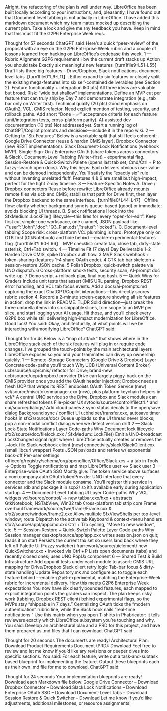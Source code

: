 Alright, the refactoring of the plan is well under way. LibreOffice has been built locally according to your instructions, and, pleasantly, I have found out that Document level tabbing is not actually in LibreOffice. I have added this markdown document which my team mates mocked up describing the current plan. Take a look and give me any feedback you have. Keep in mind that this must fit the G2P6 Enterprise Week reqs.

Thought for 57 seconds
ChatGPT said:
Here’s a quick “peer-review” of the proposal with an eye on the G2P6 Enterprise Week rubric and a couple of lessons learned from hacking on LibreOffice’s codebase this week.
1 — Rubric Alignment
G2P6 requirement	How the current draft stacks up	Action you should take
Exactly six meaningful new features【turn1file9†L51-L55】	Draft lists three big features—Drive/Dropbox, Slack notifications, document-level tabs【turn1file0†L9-L11】.	Either expand to six features or cleanly split the existing mega-features into six self-contained deliverables (see Section 2).
Feature functionality + integration (50 pts)	All three ideas are valuable but broad. Risk: “wide but shallow” implementations.	Define an MVP cut per feature that can truly ship by Day 7 and demonstrate integration (e.g., tab bar only on Writer first).
Technical quality (20 pts)	Good emphasis on OAuth2, VCL, CMIS refactor. Need explicit mention of testing, security, and rollback paths.	Add short “Done = ✅” acceptance criteria for each feature (unit/integration tests, cross-platform parity).
AI-assisted dev documentation (10 pts)	Not addressed yet.	Start a running log of ChatGPT/Copilot prompts and decisions—include it in the repo wiki.
2 — Getting to “Six Features”
Below is a workable split that still feels coherent:
Google Drive Connector (reuse & harden CMIS layer).
Dropbox Connector (new REST implementation).
Slack Document-Lock Notifications (webhook MVP).
Single-Sign-On / Enterprise OAuth (share tokens across connectors & Slack).
Document-Level Tabbing (Writer-first) – experimental flag.
Session-Restore & Quick-Switch Palette (opens last tab set, Cmd/Ctrl + P to fuzzy-search open docs).
Why this helps:
Each delivers obvious user value and can be demoed independently.
You’ll satisfy the “exactly six” rule without inventing unrelated fluff.
Features 4 & 6 are small but high-impact, perfect for the tight 7-day timeline.
3 — Feature-Specific Notes
A. Drive / Dropbox connectors
Reuse before rewrite: LibreOffice already mounts remote files via ucb and CMIS; stabilise that path for Drive first, then layer the Dropbox backend to the same interface.【turn1file0†L44-L47】
Offline flow: clarify whether background sync is queue-based (good) or immediate; avoids blocking UI threads.
B. Slack notifications
Hook into the SfxMedium::LockFile() lifecycle—this fires for every “open-for-edit”.
Keep first cut simple: one workspace, one channel, JSON payload like {"user":"John","doc":"Q3_Plan.ods","status":"locked"}.
C. Document-level tabbing
Scope risk: cross-platform VCL plumbing is hard. Prototype only on GTK first (GtkNotebook) and hide behind --enable-experimental-features flag【turn1file3†L60-L66】.
MVP checklist: create tab, close tab, dirty-state asterisk, Ctrl+Tab switch.
4 — Timeline Fit (7 days)
Day	Deliverable
1–2	Harden Drive CMIS, spike Dropbox auth flow.
3	MVP Slack webhook + token-sharing (features 1–4 share OAuth code).
4	GTK tab bar skeleton + session-restore JSON cache.
5	Polish Dropbox; quick-switch palette via UNO dispatch.
6	Cross-platform smoke tests, security scan, AI-prompt doc write-up.
7	Demo script + rollback plan, final bug bash.
5 — Quick Wins for Graders
Include unit tests that assert CMIS URL parsing, Dropbox REST error handling, and VCL tab focus events.
Add a docs/ai-prompts.md capturing the exact ChatGPT/Copilot interactions—this directly scores rubric section 4.
Record a 2-minute screen-capture showing all six features in action; drop the link in README.
TL;DR
Solid direction—just break the three umbrella items into six shippable slices, trim scope to an MVP per slice, and start logging your AI usage. Hit those, and you’ll check every G2P6 box while still delivering high-impact modernization for LibreOffice. Good luck!
You said:
Okay, architecturally, at what points will we be interacting with/modifying LibreOffice?
ChatGPT said:

Thought for 1m 4s
Below is a “map of attack” that shows where in the LibreOffice stack each of the six features will plug in or require code changes. I’ve grouped the touch-points by the main architectural layers LibreOffice exposes so you and your teammates can divvy up ownership quickly.
1 — Remote-Storage Connectors
(Google Drive & Dropbox)
Layer	Concrete code-paths you’ll touch	Why
UCB (Universal Content Broker)	ucb/source/ucp/cmis/ refactor for Drive; brand-new ucb/source/ucp/dropbox/ provider	Drive can largely piggy-back on the CMIS provider once you add the OAuth header injection; Dropbox needs a fresh UCP that wraps its REST endpoints
OAuth Token Service (new)	svl/source/misc/tokenmanager.cxx (new), plus platform keychain helpers in vcl/*	A central UNO service so the Drive, Dropbox and Slack modules can share refreshed tokens
File-picker UX	svtools/source/control/filectrl.* and cui/source/dialogs/	Add cloud panes & sync status decals to the open/save dialog
Background sync / conflict UI	ucbhelper/transfer.cxx, autosave timer hooks in sfx2/source/doc/	Queue uploads so the UI thread never blocks; pop a non-modal conflict dialog when we detect version drift
2 — Slack Lock-State Notifications
Layer	Code-paths	Why
Document lock lifecycle	sfx2/source/doc/filelock.cxx / SfxMedium::LockFile()	Emit a UNO-broadcast LockChanged signal right where LibreOffice actually creates or removes the .~lock file
Slack webhook client (new)	connectivity/slack/SlackClient.cxx (small libcurl wrapper)	Posts JSON payloads and retries w/ exponential back-off
Per-user settings	officecfg/registry/schema/org/openoffice/Office/Slack.xcs + a tab in Tools → Options	Toggle notifications and map LibreOffice user ↔ Slack user
3 — Enterprise-wide OAuth SSO
Mostly glue: The token service above surfaces a com.company.auth.OAuthTokenProvider UNO interface that every connector and the Slack module consume. You’ll register this service in services.rdb and package it in scp2/ so it’s available early during application startup.
4 — Document-Level Tabbing UI
Layer	Code-paths	Why
VCL widgets	vcl/source/control/ → new tabbar.cxx/hxx • abstracts GtkNotebook, NSTabView, Win32 tab	Cross-platform tab strip core
Frame overhaul	framework/source/fwe/frame/Frame.cxx & sfx2/source/window/frame2.cxx	Allow multiple SfxViewShells per top-level window; route Dispatch to the active tab
Keyboard & context-menu handlers	sfx2/source/appl/appcmd.cxx	Ctrl + Tab cycling, “Move to new window”, etc.
5 — Session-Restore + Quick-Switch Palette
Layer	Code-paths	Why
Session manager	desktop/source/app/app.cxx writes session.json on quit; reads it on start	Persists the current tab set so users land back where they left off
Palette UI (Fuzzy switcher)	framework/source/uielement/ new QuickSwitcher.cxx • invoked via Ctrl + P	Lists open documents (tabs) and recently closed ones; uses UNO PopUp component
6 — Shared Test & Build Infrastructure
Add cppunit tests under each module to assert:
CMIS URL mapping for Drive/Dropbox
Slack client retry logic
Tab-bar focus & dirty-state handling
Update Repository.mk and configure.ac to toggle each feature behind --enable-g2p6-experimental, matching the Enterprise-Week rubric for incremental delivery.
How this meets G2P6 Enterprise Week expectations
You now have six clearly bounded features, each mapped to explicit integration points the graders can inspect.
The plan keeps risky work (tabbing, Dropbox REST client) behind experimental flags, so the MVPs stay “shippable in 7 days.”
Centralizing OAuth ticks the “modern authentication” rubric line, while the Slack hook nails “real-time notifications.”
Use this matrix when you open T-shirts in Phabricator: it tells reviewers exactly which LibreOffice subsystem you’re touching and why.
You said:
Develop an architectural plan and a PRD for this project, and have them prepared as .md files that I can download.
ChatGPT said:

Thought for 20 seconds
The documents are ready!
Architectural Plan: Download
Product Requirements Document (PRD): Download
Feel free to review and let me know if you’d like any revisions or deeper dives into specific sections. 
You said:
For each feature, write out a task-and-subtask based blueprint for implementing the feature. Output these blueprints each as their own .md file for me to download.
ChatGPT said:

Thought for 24 seconds
Your implementation blueprints are ready! Download each Markdown file below:
Google Drive Connector – Download
Dropbox Connector – Download
Slack Lock Notifications – Download
Enterprise OAuth SSO – Download
Document-Level Tabs – Download
Session Restore & Quick Switcher – Download
Let me know if you’d like adjustments, additional milestones, or resource assignments! 
